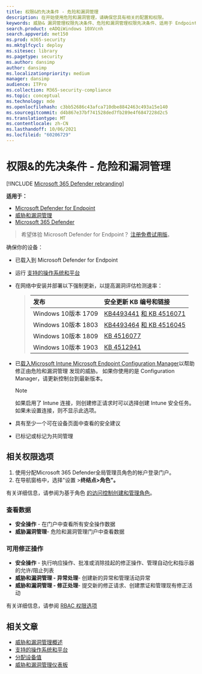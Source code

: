 ```yaml
---
title: 权限&的先决条件 - 危险和漏洞管理
description: 在开始使用危险和漏洞管理，请确保您具有相关的配置和权限。
keywords: 威胁& 漏洞管理权限先决条件、危险和漏洞管理权限先决条件、适用于 Endpoint TVM 的 Microsoft Defender 权限先决条件漏洞管理
search.product: eADQiWindows 10XVcnh
search.appverid: met150
ms.prod: m365-security
ms.mktglfcycl: deploy
ms.sitesec: library
ms.pagetype: security
ms.author: dansimp
author: dansimp
ms.localizationpriority: medium
manager: dansimp
audience: ITPro
ms.collection: M365-security-compliance
ms.topic: conceptual
ms.technology: mde
ms.openlocfilehash: c3bb52686c43afca710dbe8842463c493a15e140
ms.sourcegitcommit: d4b867e37bf741528ded7fb289e4f6847228d2c5
ms.translationtype: MT
ms.contentlocale: zh-CN
ms.lasthandoff: 10/06/2021
ms.locfileid: "60206729"
---
```

# <a name="prerequisites--permissions---threat-and-vulnerability-management"></a>权限&的先决条件 - 危险和漏洞管理

[!INCLUDE [Microsoft 365 Defender rebranding](../../includes/microsoft-defender.md)]

**适用于：**

- [Microsoft Defender for Endpoint](https://go.microsoft.com/fwlink/?linkid=2154037)
- [威胁和漏洞管理](next-gen-threat-and-vuln-mgt.md)
- [Microsoft 365 Defender](https://go.microsoft.com/fwlink/?linkid=2118804)

> 希望体验 Microsoft Defender for Endpoint？ [注册免费试用版](https://signup.microsoft.com/create-account/signup?products=7f379fee-c4f9-4278-b0a1-e4c8c2fcdf7e&ru=https://aka.ms/MDEp2OpenTrial?ocid=docs-wdatp-portaloverview-abovefoldlink)。

确保你的设备：

- 已载入到 Microsoft Defender for Endpoint

- 运行 [支持的操作系统和平台](tvm-supported-os.md)

- 在网络中安装并部署以下强制更新，以提高漏洞评估检测速率：

  > 发布 | 安全更新 KB 编号和链接
  > :---|:---
  > Windows 10版本 1709 | [KB4493441](https://support.microsoft.com/help/4493441/windows-10-update-kb4493441) [和 KB 4516071](https://support.microsoft.com/help/4516071/windows-10-update-kb4516071)
  > Windows 10版本 1803 | [KB4493464](https://support.microsoft.com/help/4493464) [和 KB 4516045](https://support.microsoft.com/help/4516045/windows-10-update-kb4516045)
  > Windows 10版本 1809 | [KB 4516077](https://support.microsoft.com/help/4516077/windows-10-update-kb4516077)
  > Windows 10版本 1903 | [KB 4512941](https://support.microsoft.com/help/4512941/windows-10-update-kb4512941)

- 已[载入Microsoft Intune Microsoft Endpoint Configuration Manager](/mem/intune/fundamentals/what-is-intune)以帮助修正由[](/mem/configmgr/protect/deploy-use/endpoint-protection-configure)危险和漏洞管理 发现的威胁。 如果你使用的是 Configuration Manager，请更新控制台到最新版本。

  > [!NOTE]
  > 如果启用了 Intune 连接，则创建修正请求时可以选择创建 Intune 安全任务。 如果未设置连接，则不显示此选项。

- 具有至少一个可在设备页面中查看的安全建议

- 已标记或标记为共同管理

## <a name="relevant-permission-options"></a>相关权限选项

1. 使用分配Microsoft 365 Defender全局管理员角色的帐户登录门户。
2. 在导航窗格中，选择"设置 >**终结点>角色"。**

有关详细信息，请参阅为基于角色 [的访问控制创建和管理角色](user-roles.md)。

### <a name="view-data"></a>查看数据

- **安全操作** - 在门户中查看所有安全操作数据
- **威胁漏洞管理**- 危险和漏洞管理门户中查看数据

### <a name="active-remediation-actions"></a>可用修正操作

- **安全操作** - 执行响应操作、批准或消除挂起的修正操作、管理自动化和指示器的允许/阻止列表
- **威胁和漏洞管理 - 异常处理**- 创建新的异常和管理活动异常
- **威胁和漏洞管理 - 修正处理**- 提交新的修正请求、创建票证和管理现有修正活动

有关详细信息，请参阅 [RBAC 权限选项](user-roles.md#permission-options)

## <a name="related-articles"></a>相关文章

- [威胁和漏洞管理概述](next-gen-threat-and-vuln-mgt.md)
- [支持的操作系统和平台](tvm-supported-os.md)
- [分配设备值](tvm-assign-device-value.md)
- [威胁和漏洞管理仪表板](tvm-dashboard-insights.md)

